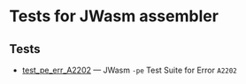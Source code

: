 # Tests for JWasm assembler

## Tests

- [test_pe_err_A2202][pe.err.A2202] — JWasm `-pe` Test Suite for Error `A2202`



[pe.err.A2202]: tests/test_pe_err_A2202/README.md
